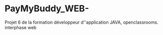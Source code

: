 # PayMyBuddy_WEB-
Projet 6 de la formation développeur d''application JAVA, openclassrooms. interphase web
